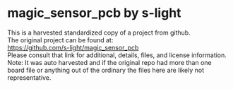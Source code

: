 
# magic_sensor_pcb by s-light  
This is a harvested standardized copy of a project from github.  
The original project can be found at:  
https://github.com/s-light/magic_sensor_pcb  
Please consult that link for additional, details, files, and license information.  
Note: It was auto harvested and if the original repo had more than one board file or anything out of the ordinary the files here are likely not representative.  
    